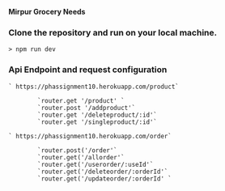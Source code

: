 **Mirpur Grocery Needs**

### Clone the repository and run on your local machine.

    > npm run dev

### Api Endpoint and request configuration

    ` https://phassignment10.herokuapp.com/product`

            `router.get '/product' `
            `router.post '/addproduct'`
            `router.get '/deleteproduct/:id'`
            `router.get '/singleproduct/:id'`

    ` https://phassignment10.herokuapp.com/order`

            `router.post('/order'`
            `router.get('/allorder'`
            `router.get('/userorder/:useId'`
            `router.get('/deleteorder/:orderId'`
            `router.get('/updateorder/:orderId' `
